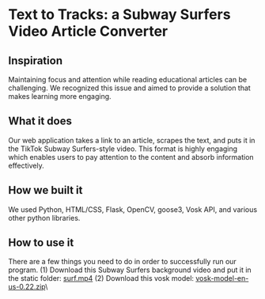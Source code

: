 # Text to Tracks: a Subway Surfers Video Article Converter

## Inspiration
Maintaining focus and attention while reading educational articles can be challenging. We recognized this issue and aimed to provide a solution that makes learning more engaging.

## What it does
Our web application takes a link to an article, scrapes the text, and puts it in the TikTok Subway Surfers-style video. This format is highly engaging which enables users to pay attention to the content and absorb information effectively.

## How we built it
We used Python, HTML/CSS, Flask, OpenCV, goose3, Vosk API, and various other python libraries.

## How to use it

There are a few things you need to do in order to successfully run our program.
(1) Download this Subway Surfers background video and put it in the static folder: [surf.mp4](https://drive.google.com/file/d/1ZyFZKIB1HiZM_XDQPRRiiAIvU4sgl10k/view?usp=drive_link)
(2) Download this vosk model: [vosk-model-en-us-0.22.zip](https://alphacephei.com/vosk/models/vosk-model-en-us-0.22.zip)\



